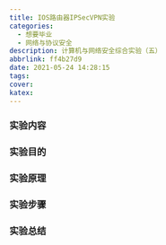 ```yaml
---
title: IOS路由器IPSecVPN实验
categories:
  - 想要毕业
  - 网络与协议安全
description: 计算机与网络安全综合实验（五）
abbrlink: ff4b27d9
date: 2021-05-24 14:28:15
tags:
cover:
katex:
---
```


### 实验内容

### 实验目的

### 实验原理

### 实验步骤

### 实验总结
